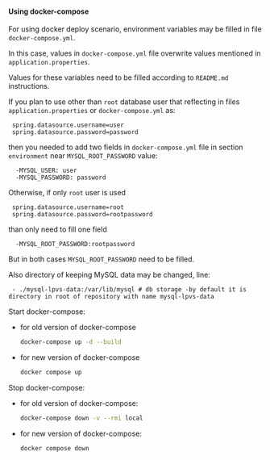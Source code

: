 
#### Using docker-compose
 
For using docker deploy scenario, environment variables may be filled in file `docker-compose.yml`.

In this case, values in `docker-compose.yml` file overwrite values mentioned in `application.properties`.

Values for these variables need to be filled according to `README.md` instructions.

If you plan to use other than `root` database user that reflecting in files `application.properties` or `docker-compose.yml` as:
```
 spring.datasource.username=user
 spring.datasource.password=password  
```
then you needed to add two fields in `docker-compose.yml` file in section `environment` near `MYSQL_ROOT_PASSWORD` value:
```
  -MYSQL_USER: user
  -MYSQL_PASSWORD: password
```
Otherwise, if only `root` user is used
```
 spring.datasource.username=root
 spring.datasource.password=rootpassword  
```
than only need to fill one field
```
  -MYSQL_ROOT_PASSWORD:rootpassword
```
 But in both cases `MYSQL_ROOT_PASSWORD` need to be filled.
 
 
Also directory of keeping MySQL data may be changed, line:
```
 - ./mysql-lpvs-data:/var/lib/mysql # db storage -by default it is directory in root of repository with name mysql-lpvs-data
```

Start docker-compose:
- for old version of docker-compose
   ```bash
   docker-compose up -d --build
   ```
- for new version of docker-compose
   ```bash
   docker compose up
   ```   
   
Stop docker-compose:
- for old version of docker-compose:
   ```bash
   docker-compose down -v --rmi local
   ```  
- for new version of docker-compose:
   ```bash
   docker compose down
   ``` 
